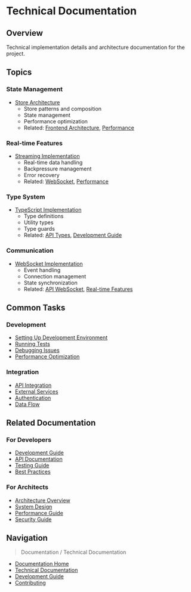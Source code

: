 # Technical Documentation

## Overview
Technical implementation details and architecture documentation for the project.

## Topics
### State Management
- [Store Architecture](stores.md)
  * Store patterns and composition
  * State management
  * Performance optimization
  * Related: [Frontend Architecture](../architecture/frontend.md), [Performance](../development/performance.md)

### Real-time Features
- [Streaming Implementation](streaming.md)
  * Real-time data handling
  * Backpressure management
  * Error recovery
  * Related: [WebSocket](websocket.md), [Performance](../development/performance.md)

### Type System
- [TypeScript Implementation](types.md)
  * Type definitions
  * Utility types
  * Type guards
  * Related: [API Types](../api/types.md), [Development Guide](../guides/developer.md)

### Communication
- [WebSocket Implementation](websocket.md)
  * Event handling
  * Connection management
  * State synchronization
  * Related: [API WebSocket](../api/websocket.md), [Real-time Features](../features/real-time.md)

## Common Tasks
### Development
- [Setting Up Development Environment](../guides/setup.md)
- [Running Tests](../development/testing.md)
- [Debugging Issues](../guides/debugging.md)
- [Performance Optimization](../development/performance.md)

### Integration
- [API Integration](../api/README.md)
- [External Services](../architecture/integration.md)
- [Authentication](../api/authentication.md)
- [Data Flow](../architecture/data-flow.md)

## Related Documentation
### For Developers
- [Development Guide](../guides/developer.md)
- [API Documentation](../api/README.md)
- [Testing Guide](../development/testing.md)
- [Best Practices](../guides/best-practices.md)

### For Architects
- [Architecture Overview](../architecture/README.md)
- [System Design](../architecture/design.md)
- [Performance Guide](../development/performance.md)
- [Security Guide](../development/security.md)

## Navigation
> Documentation / Technical Documentation

- [Documentation Home](../index.md)
- [Technical Documentation](README.md)
- [Development Guide](../guides/developer.md)
- [Contributing](../CONTRIBUTING.md)
